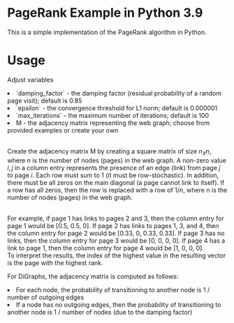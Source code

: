 # PageRank Example in Python 3.9

This is a simple implementation of the PageRank algorithm in Python.

# Usage
Adjust variables
<li>`damping_factor` - the damping factor (residual probability of a random page visit); default is 0.85
<li>`epsilon` - the convergence threshold for L1 norm; default is 0.000001
<li>`max_iterations` - the maximum number of iterations; default is 100
<li>M - the adjacency matrix representing the web graph; choose from provided examples or create your own

<br>Create the adjacency matrix M by creating a square matrix of size $n_Xn$, where n is the number of nodes (pages) in the web graph. 
A non-zero value $i,j$ in a column entry represents the presence of an edge (link) from page $j$ to page $i$.
Each row must sum to 1 (it must be row-stochastic). In addition, there must be all zeros on the main diagonal (a page cannot link to itself). If a row has all zeros, then the row is replaced with a row of $1/n$, where n is the number of nodes (pages) in the web graph.

<br>For example, if page 1 has links to pages 2 and 3, then the column entry for page 1 would be [0.5, 0.5, 0]. If page 2 has links to pages 1, 3, and 4, then the column entry for page 2 would be [0.33, 0, 0.33, 0.33]. If page 3 has no links, then the column entry for page 3 would be [0, 0, 0, 0]. If page 4 has a link to page 1, then the column entry for page 4 would be [1, 0, 0, 0].
<br>To interpret the results, the index of the highest value in the resulting vector is the page with the highest rank.

For DiGraphs, the adjacency matrix is computed as follows:
<li>For each node, the probability of transitioning to another node is 1 / number of outgoing edges
<li>If a node has no outgoing edges, then the probability of transitioning to another node is 1 / number of nodes (due to the damping factor)
